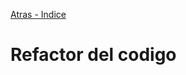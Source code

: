 [Atras - Indice](https://github.com/daniel18acevedo/DA2-Tecnologia/tree/angular-service)

# Refactor del codigo